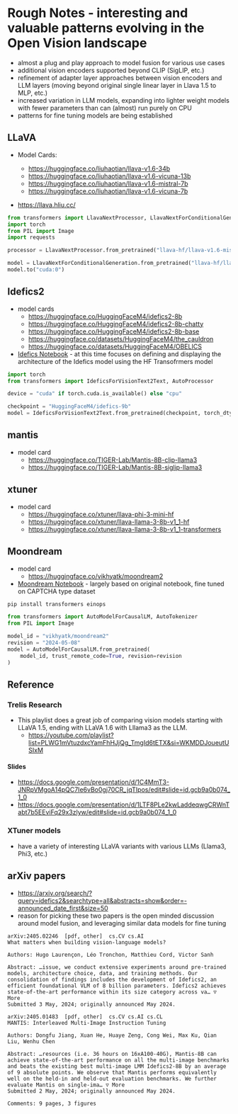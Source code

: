 # Rough Notes - interesting and valuable patterns evolving in the Open Vision landscape
- almost a plug and play approach to model fusion for various use cases
- additional vision encoders supported beyond CLIP (SigLIP, etc.)
- refinement of adapter layer approaches between vision encoders and LLM layers (moving beyond original single linear layer in Llava 1.5 to MLP, etc.)
- increased variation in LLM models, expanding into lighter weight models with fewer parameters than can (almost) run purely on CPU
- patterns for fine tuning models are being established

## LLaVA

- Model Cards:
  - https://huggingface.co/liuhaotian/llava-v1.6-34b
  - https://huggingface.co/liuhaotian/llava-v1.6-vicuna-13b
  - https://huggingface.co/liuhaotian/llava-v1.6-mistral-7b
  - https://huggingface.co/liuhaotian/llava-v1.6-vicuna-7b

- https://llava.hliu.cc/
```python
from transformers import LlavaNextProcessor, LlavaNextForConditionalGeneration
import torch
from PIL import Image
import requests

processor = LlavaNextProcessor.from_pretrained("llava-hf/llava-v1.6-mistral-7b-hf")

model = LlavaNextForConditionalGeneration.from_pretrained("llava-hf/llava-v1.6-mistral-7b-hf", torch_dtype=torch.float16, low_cpu_mem_usage=True) 
model.to("cuda:0")
```

## Idefics2
- model cards
  - https://huggingface.co/HuggingFaceM4/idefics2-8b
  - https://huggingface.co/HuggingFaceM4/idefics2-8b-chatty
  - https://huggingface.co/HuggingFaceM4/idefics2-8b-base
  - https://huggingface.co/datasets/HuggingFaceM4/the_cauldron
  - https://huggingface.co/datasets/HuggingFaceM4/OBELICS
- [Idefics Notebook](https://github.com/donbcolab/moondream/blob/main/notebooks/finetuning_idefics.ipynb) - at this time focuses on defining and displaying the architecture of the Idefics model using the HF Transofrmers model

```python
import torch
from transformers import IdeficsForVisionText2Text, AutoProcessor

device = "cuda" if torch.cuda.is_available() else "cpu"

checkpoint = "HuggingFaceM4/idefics-9b"
model = IdeficsForVisionText2Text.from_pretrained(checkpoint, torch_dtype=torch.bfloat16).to(device)

```

## mantis
- model card
  - https://huggingface.co/TIGER-Lab/Mantis-8B-clip-llama3
  - https://huggingface.co/TIGER-Lab/Mantis-8B-siglip-llama3

## xtuner
- model card
  - https://huggingface.co/xtuner/llava-phi-3-mini-hf
  - https://huggingface.co/xtuner/llava-llama-3-8b-v1_1-hf
  - https://huggingface.co/xtuner/llava-llama-3-8b-v1_1-transformers

## Moondream
- model card
  - https://huggingface.co/vikhyatk/moondream2
- [Moondream Notebook](https://github.com/donbcolab/moondream/blob/main/notebooks/finetuning_moondream.ipynb) - largely based on original notebook, fine tuned on CAPTCHA type dataset

```python
pip install transformers einops

from transformers import AutoModelForCausalLM, AutoTokenizer
from PIL import Image

model_id = "vikhyatk/moondream2"
revision = "2024-05-08"
model = AutoModelForCausalLM.from_pretrained(
    model_id, trust_remote_code=True, revision=revision
)
```

## Reference

### Trelis Research
- This playlist does a great job of comparing vision models starting with LLaVA 1.5, ending with LLaVA 1.6 with Lllama3 as the LLM.
  - https://youtube.com/playlist?list=PLWG1mVtuzdxcYamFhHJjQg_TmgId6tETX&si=WKMDDJoueutUSIxM

#### Slides
- https://docs.google.com/presentation/d/1C4MmT3-JNRpVMgoA14pQC7Ie6vBo0gj70CR_jqTIpos/edit#slide=id.gcb9a0b074_1_0
- https://docs.google.com/presentation/d/1LTF8PLe2kwLaddeqwgCRWnTabt7b5EEviFq29x3zlyw/edit#slide=id.gcb9a0b074_1_0

### XTuner models
- have a variety of interesting LLaVA variants with various LLMs (Llama3, Phi3, etc.)

## arXiv papers

- https://arxiv.org/search/?query=idefics2&searchtype=all&abstracts=show&order=-announced_date_first&size=50
- reason for picking these two papers is the open minded discussion around model fusion, and leveraging similar data models for fine tuning

```
arXiv:2405.02246  [pdf, other]  cs.CV cs.AI
What matters when building vision-language models?

Authors: Hugo Laurençon, Léo Tronchon, Matthieu Cord, Victor Sanh

Abstract: …issue, we conduct extensive experiments around pre-trained models, architecture choice, data, and training methods. Our consolidation of findings includes the development of Idefics2, an efficient foundational VLM of 8 billion parameters. Idefics2 achieves state-of-the-art performance within its size category across va… ▽ More
Submitted 3 May, 2024; originally announced May 2024.

arXiv:2405.01483  [pdf, other]  cs.CV cs.AI cs.CL
MANTIS: Interleaved Multi-Image Instruction Tuning

Authors: Dongfu Jiang, Xuan He, Huaye Zeng, Cong Wei, Max Ku, Qian Liu, Wenhu Chen

Abstract: …resources (i.e. 36 hours on 16xA100-40G), Mantis-8B can achieve state-of-the-art performance on all the multi-image benchmarks and beats the existing best multi-image LMM Idefics2-8B by an average of 9 absolute points. We observe that Mantis performs equivalently well on the held-in and held-out evaluation benchmarks. We further evaluate Mantis on single-ima… ▽ More
Submitted 2 May, 2024; originally announced May 2024.

Comments: 9 pages, 3 figures
```
